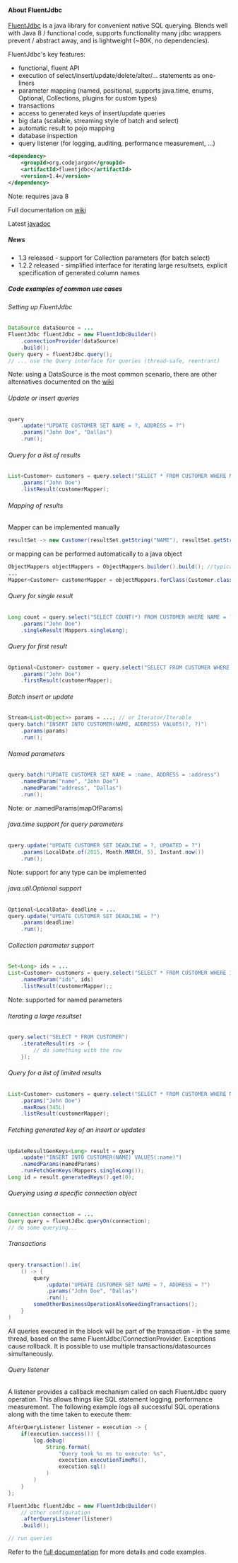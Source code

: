 #### About FluentJdbc
[FluentJdbc](http://zsoltherpai.github.io/fluent-jdbc) is a java library for convenient native SQL querying. Blends well with Java 8 / functional code, 
supports functionality many jdbc wrappers prevent / abstract away, and is lightweight (~80K, no dependencies).

FluentJdbc's key features:
* functional, fluent API
* execution of select/insert/update/delete/alter/... statements as one-liners
* parameter mapping (named, positional, supports java.time, enums, Optional, Collections, plugins for custom types)
* transactions
* access to generated keys of insert/update queries
* big data (scalable, streaming style of batch and select)
* automatic result to pojo mapping
* database inspection
* query listener (for logging, auditing, performance measurement, ...)

```xml
<dependency>
    <groupId>org.codejargon</groupId>
    <artifactId>fluentjdbc</artifactId>
    <version>1.4</version>
</dependency>
```
Note: requires java 8

Full documentation on [wiki](https://github.com/zsoltherpai/fluent-jdbc/wiki/Motivation)

Latest [javadoc](https://github.com/zsoltherpai/fluent-jdbc/wiki/Javadoc)

##### News
* 1.3 released - support for Collection parameters (for batch select)
* 1.2.2 released - simplified interface for iterating large resultsets, explicit specification of generated column names

##### Code examples of common use cases
###### Setting up FluentJdbc
```java
DataSource dataSource = ...
FluentJdbc fluentJdbc = new FluentJdbcBuilder()
	.connectionProvider(dataSource)
	.build();
Query query = fluentJdbc.query();
// ... use the Query interface for queries (thread-safe, reentrant)
```
Note: using a DataSource is the most common scenario, there are other alternatives documented on the [wiki](https://github.com/zsoltherpai/fluent-jdbc/wiki/Motivation)
###### Update or insert queries
```java
query
	.update("UPDATE CUSTOMER SET NAME = ?, ADDRESS = ?")
	.params("John Doe", "Dallas")
	.run();
```
###### Query for a list of results
```java
List<Customer> customers = query.select("SELECT * FROM CUSTOMER WHERE NAME = ?")
	.params("John Doe")
	.listResult(customerMapper);
```
###### Mapping of results
Mapper<Customer> can be implemented manually
```java
resultSet -> new Customer(resultSet.getString("NAME"), resultSet.getString("ADDRESS"));
```
or mapping can be performed automatically to a java object
```java
ObjectMappers objectMappers = ObjectMappers.builder().build(); //typically one instance per app
...
Mapper<Customer> customerMapper = objectMappers.forClass(Customer.class);
```
###### Query for single result
```java
Long count = query.select("SELECT COUNT(*) FROM CUSTOMER WHERE NAME = ?")
	.params("John Doe")
	.singleResult(Mappers.singleLong);
```
###### Query for first result
```java
Optional<Customer> customer = query.select("SELECT FROM CUSTOMER WHERE NAME = ?")
	.params("John Doe")
	.firstResult(customerMapper);
```

###### Batch insert or update
```java
Stream<List<Object>> params = ...; // or Iterator/Iterable
query.batch("INSERT INTO CUSTOMER(NAME, ADDRESS) VALUES(?, ?)")
	.params(params)
	.run();
```
###### Named parameters
```java
query.batch("UPDATE CUSTOMER SET NAME = :name, ADDRESS = :address")
	.namedParam("name", "John Doe")
	.namedParam("address", "Dallas")
	.run();
```
Note: or .namedParams(mapOfParams)
###### java.time support for query parameters
```java
query.update("UPDATE CUSTOMER SET DEADLINE = ?, UPDATED = ?")
	.params(LocalDate.of(2015, Month.MARCH, 5), Instant.now())
	.run();
```
Note: support for any type can be implemented
###### java.util.Optional support
```java
Optional<LocalData> deadline = ...
query.update("UPDATE CUSTOMER SET DEADLINE = ?")
	.params(deadline)
	.run();
```
###### Collection parameter support
```java
Set<Long> ids = ...
List<Customer> customers = query.select("SELECT * FROM CUSTOMER WHERE ID IN (:ids)")
	.namedParam("ids", ids)
	.listResult(customerMapper);;
```
Note: supported for named parameters
###### Iterating a large resultset
```java
query.select("SELECT * FROM CUSTOMER")
	.iterateResult(rs -> {
		// do something with the row
	});
```
###### Query for a list of limited results
```java
List<Customer> customers = query.select("SELECT * FROM CUSTOMER WHERE NAME = ?")
	.params("John Doe")
	.maxRows(345L)
	.listResult(customerMapper);
```
###### Fetching generated key of an insert or updates
```java
UpdateResultGenKeys<Long> result = query
	.update("INSERT INTO CUSTOMER(NAME) VALUES(:name)")
	.namedParams(namedParams)
    .runFetchGenKeys(Mappers.singleLong());
Long id = result.generatedKeys().get(0);
```
###### Querying using a specific connection object
```java
Connection connection = ...
Query query = fluentJdbc.queryOn(connection);
// do some querying...
```
###### Transactions
```java
query.transaction().in(
	() -> {
		query
        	.update("UPDATE CUSTOMER SET NAME = ?, ADDRESS = ?")
        	.params("John Doe", "Dallas")
        	.run();
		someOtherBusinessOperationAlsoNeedingTransactions();
	}
)
```
All queries executed in the block will be part of the transaction - in the same thread, based on the same FluentJdbc/ConnectionProvider.
Exceptions cause rollback. It is possible to use multiple transactions/datasources simultaneously.
###### Query listener
A listener provides a callback mechanism called on each FluentJdbc query operation. This allows things like SQL statement logging,
performance measurement. The following example logs all successful SQL operations along with the time taken to execute them:
```java
AfterQueryListener listener = execution -> {
    if(execution.success()) {
        log.debug(
            String.format(
                "Query took %s ms to execute: %s",
                execution.executionTimeMs(),
                execution.sql()
            )
        )
    }
};

FluentJdbc fluentJdbc = new FluentJdbcBuilder()
    // other configuration
    .afterQueryListener(listener)
    .build();

// run queries
```

Refer to the [full documentation](https://github.com/zsoltherpai/fluent-jdbc/wiki/Motivation) for more details and code examples.